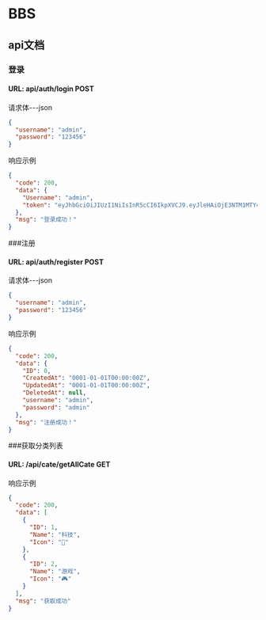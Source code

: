 # BBS

## api文档

### 登录

#### URL: api/auth/login  POST

请求体---json

```json
{
  "username": "admin",
  "password": "123456"
}
```

响应示例

```json
{
  "code": 200,
  "data": {
    "Username": "admin",
    "token": "eyJhbGciOiJIUzI1NiIsInR5cCI6IkpXVCJ9.eyJleHAiOjE3NTM1MTY4NTMsInVzZXJuYW1lIjoiYWRtaW4ifQ.7V0IYWjZ4kRkPf3267ozNmA6qyVFrxkFo7YU9GakjEI"
  },
  "msg": "登录成功！"
}
```

###注册

#### URL: api/auth/register POST

请求体---json

```json
{
  "username": "admin",
  "password": "123456"
}

```

响应示例

```json
{
  "code": 200,
  "data": {
    "ID": 0,
    "CreatedAt": "0001-01-01T00:00:00Z",
    "UpdatedAt": "0001-01-01T00:00:00Z",
    "DeletedAt": null,
    "username": "admin",
    "password": "admin"
  },
  "msg": "注册成功！"
}
```

###获取分类列表

#### URL: /api/cate/getAllCate GET


响应示例

```json
{
  "code": 200,
  "data": [
    {
      "ID": 1,
      "Name": "科技",
      "Icon": "🚗"
    },
    {
      "ID": 2,
      "Name": "游戏",
      "Icon": "🎮"
    }
  ],
  "msg": "获取成功"
}
```